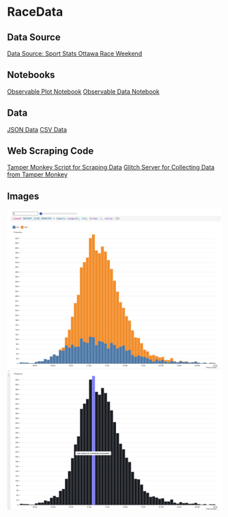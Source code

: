 # RaceData

## Data Source

[Data Source: Sport Stats Ottawa Race Weekend](https://www.sportstats.ca/display-results.xhtml?raceid=114439)

## Notebooks

[Observable Plot Notebook](https://observablehq.com/@strawstack/racedata)
[Observable Data Notebook](https://observablehq.com/@strawstack/race-weekend-data)

## Data

[JSON Data](https://github.com/strawstack/RaceData/tree/main/data/json)
[CSV Data](https://github.com/strawstack/RaceData/tree/main/data/csv)

## Web Scraping Code

[Tamper Monkey Script for Scraping Data](https://github.com/strawstack/RaceData/blob/main/tamper_monkey.js)
[Glitch Server for Collecting Data from Tamper Monkey](https://glitch.com/edit/#!/developing-familiar-brisket)

## Images

![](./race_data.png)
![](./race_data_combined.png)
